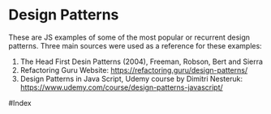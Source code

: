 # Design Patterns
These are JS examples of some of the most popular or recurrent design patterns. Three main sources were used as a reference for these examples:
1. The Head First Desin Patterns (2004), Freeman, Robson, Bert and  Sierra 
2. Refactoring Guru Website: https://refactoring.guru/design-patterns/
3. Design Patterns in Java Script, Udemy course by Dimitri Nesteruk: https://www.udemy.com/course/design-patterns-javascript/

#Index



